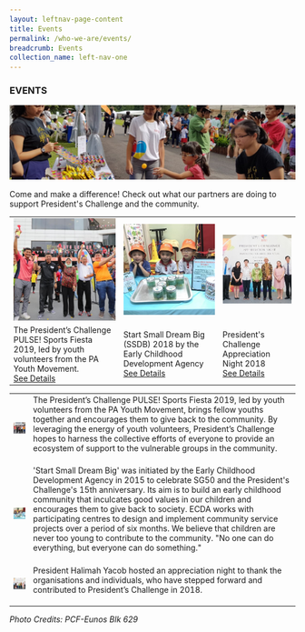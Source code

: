 ```yaml
---
layout: leftnav-page-content
title: Events
permalink: /who-we-are/events/
breadcrumb: Events
collection_name: left-nav-one
---
```


### EVENTS

![Event Top Banner](/images/event-top-banner.jpg "Event Top Banner")

Come and make a difference! Check out what our partners are doing to support President's Challenge and the community.


<table width="100%" cellpadding="10px" cellspacing="10px"> <tr>
<td><a href="#tag1"><img src="/images/IMG-20190720-WA0018v1.jpg" alt="President’s Challenge PULSE! Sports Fiesta 2019" style="width:200px"></a></td>
<td><a href="#tag2"><img src="/images/PCF-Eunos_1.jpg" alt="Start Small Dream Big (SSDB) 2018" style="width:200px"></a></td>
<td><a href="#tag3"><img src="/images/President-s-Challenge-Appreciation-Night.jpg" alt="President's Challenge Appreciation Night 2018" style="width:200px"></a></td></tr>
<tr><td>The President’s Challenge PULSE! Sports Fiesta 2019, led by youth volunteers from the PA Youth Movement.<br> <a href="#tag1">See Details</a></td> 
<td> Start Small Dream Big (SSDB) 2018 by the Early Childhood Development Agency <br><a href="#tag2">See Details</a></td>
<td>President's Challenge Appreciation Night 2018<br> <a href="#tag3">See Details</a></td></tr>
</table>




<table width="100%" cellpadding="10px" cellspacing="10px"><tr><td> <img src="/images/IMG-20190720-WA0018v1.jpg" alt="President’s Challenge PULSE! Sports Fiesta 2019" style="width:200px"></td>
<td>The President’s Challenge PULSE! Sports Fiesta 2019, led by youth volunteers from the PA Youth Movement, brings fellow youths together and encourages them to give back to the community. By leveraging the energy of youth volunteers, President’s Challenge hopes to harness the collective efforts of everyone to provide an ecosystem of support to the vulnerable groups in the community.<BR><BR></td></tr>
 
<tr><td> <img src="/images/PCF-Eunos_1.jpg" alt="Start Small Dream Big (SSDB) 2018" style="width:200px"> </td>
<td>'Start Small Dream Big' was initiated by the Early Childhood Development Agency in 2015 to celebrate SG50 and the President's Challenge's 15th anniversary. Its aim is to build an early childhood community that inculcates good values in our children and encourages them to give back to society. ECDA works with participating centres to design and implement community service projects over a period of six months. We believe that children are never too young to contribute to the community. "No one can do everything, but everyone can do something." <BR><BR></td></tr> 
<tr><td> <img src="/images/President-s-Challenge-Appreciation-Night.jpg" alt="President's Challenge Appreciation Night 2018" style="width:200px"></td>
<td>President Halimah Yacob hosted an appreciation night to thank the organisations and individuals, who have stepped forward and contributed to President’s Challenge in 2018. <BR><BR></td></tr></table>
 
 <h7><i>Photo Credits: *PCF-Eunos Blk 629*</i></h7>
